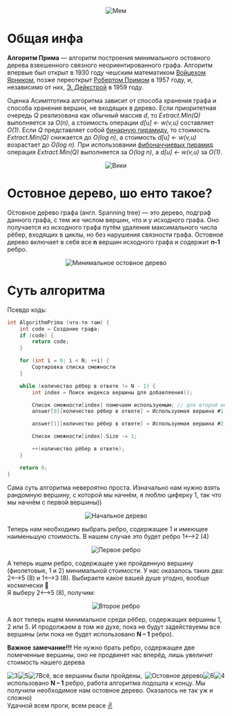 <p align="center">
<img src="image/Мес.png" alt="Мем" title="Для Никиты">
</p>

# Общая инфа

**Алгоритм Прима** — алгоритм построения минимального остовного дерева взвешенного связного неориентированного графа. Алгоритм впервые был открыт в 1930 году чешским математиком [Войцехом Ярником](https://ru.wikipedia.org/wiki/%D0%AF%D1%80%D0%BD%D0%B8%D0%BA,_%D0%92%D0%BE%D0%B9%D1%82%D0%B5%D1%85 "Ярник, Войтех"), позже переоткрыт [Робертом Примом](https://ru.wikipedia.org/w/index.php?title=%D0%9F%D1%80%D0%B8%D0%BC,_%D0%A0%D0%BE%D0%B1%D0%B5%D1%80%D1%82&action=edit&redlink=1 "Прим, Роберт (страница отсутствует)") в 1957 году, и, независимо от них, [Э. Дейкстрой](https://ru.wikipedia.org/wiki/%D0%94%D0%B5%D0%B9%D0%BA%D1%81%D1%82%D1%80%D0%B0,_%D0%AD%D0%B4%D1%81%D0%B3%D0%B5%D1%80_%D0%92%D0%B8%D0%B1%D0%B5 "Дейкстра, Эдсгер Вибе") в 1959 году.

Оценка
Асимптотика алгоритма зависит от способа хранения графа и способа хранения вершин, не входящих в дерево. Если приоритетная очередь *Q* реализована как обычный массив *d*, то *Extract.Min(Q)* выполняется за *O(n)*, а стоимость операции *d[u] ← w(v,u)* составляет *O(1)*. Если *Q* представляет собой [бинарную пирамиду](https://ru.wikipedia.org/wiki/Двоичная_куча), то стоимость *Extract.Min(Q)* снижается до *O(log n)*, а стоимость *d[u] ← w(v,u)* возрастает до *O(log n)*. При использовании [фибоначчиевых пирамид](https://ru.wikipedia.org/wiki/Фибоначчиева_куча) операция *Extract.Min(Q)* выполняется за *O(log n)*, а *d[u] ← w(v,u)* за *O(1)*.

<p align="center">
<img src="image/Вики.png" alt="Вики" title="Вики">
</p>

# Остовное дерево, шо енто такое?

О́стовное де́рево графа (англ. Spanning tree) — это дерево, подграф данного графа, с тем же числом вершин, что и у исходного графа. Оно получается из исходного графа путём удаления максимального числа рёбер, входящих в циклы, но без нарушения связности графа. Остовное дерево включает в себя все **n** вершин исходного графа и содержит **n-1** ребро.
<p align="center">
<img src="image/Минимальное остовное дерево.png" alt="Минимальное остовное дерево" title="Минимальное остовное дерево">
</p>

# Суть алгоритма

Псевдо кодь:
```c
int AlgorithmPrima (что-то там) {
    int code = Создание графа;
    if (code) {
        return code;
    }

    for (int i = 0; i < N; ++i) {
        Сортировка списка смежности
    }

    while (количество рёбер в ответе != N - 1) {
        int index = Поиск индекса вершины для добавляения();

        Список смежности[index] помечаем используемым; // для второй используемом вершины так же
        answer[0][количество рёбер в ответе] = Используемая вершина #1;

        answer[1][количество рёбер в ответе] = Используемая вершина #2;

       	Список смежности[index].Size -= 1;

        ++(количество рёбер в ответе);
    }

    return 0;
}
```

Сама суть алгоритма невероятно проста. Изначально нам нужно взять рандомную вершину, с которой мы начнём, я люблю циферку 1, так что мы начнём с первой вершины))

<p align="center">
<img src="image/0.png" alt="Начальное дерево" title="Начальное дерево">
</p>

Теперь нам необходимо выбрать ребро, содержащее 1 и имеющее наименьшую стоимость. В нашем случае это будет ребро 1<-->2 (4)

<p align="center">
<img src="image/1.png" alt="Первое ребро" title="Первое ребро">
</p>

А теперь ищем ребро, содержащее уже пройденную вершину (фиолетовые, 1 и 2) минимальной стоимости. У нас оказалось таких два: 2<-->5 (8)  и  1<-->3 (8). Выбираете какое вашей душе угодно, вообще космически 🌌                                                                        
Я выберу 2<-->5 (8), получим:

<p align="center">
<img src="image/2.png" alt="Второе ребро" title="Второе ребро">
</p>

А вот теперь ищем минимальное среди рёбер, содержащих вершины 1, 2 или 5. И продолжаем в том же духе, пока не будут задействуемы все вершины (или пока не будет использовано **N – 1** ребро).  

**Важное замечание!!!** Не нужно брать ребро, содержащее две помеченные вершины, оно не продвинет нас вперёд, лишь увеличит стоимость нашего дерева

<p align="left">
<img style="float: left;" src="image/3_1.png" alt="3" title="3">
<img style="float: right;" src="image/4_1.png" alt="4" title="4">
</p>

<p align="left">
<img style="float: left;" src="image/5_1.png" alt="5" title="5">
<img style="float: right;" src="image/6_1.png" alt="6" title="6">
</p>

<p align="left">
<img style="float: left;" src="image/7_1.png" alt="7" title="7">
<img style="float: right;" src="image/Остовное дерево_1.png" alt="Остовное дерево" title="Остовное дерево">
</p>


Всё, все вершины были пройдены, использовано **N – 1** ребро, работа алгоритма подошла к концу. Мы получили необходимое нам остовное дерево. Оказалось не так уж и сложно)                                                          
Удачной всем проги, всем peace [✌](https://www.youtube.com/watch?v=dQw4w9WgXcQ)
